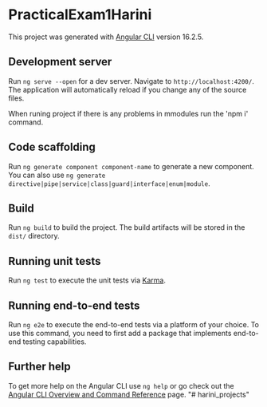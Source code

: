 # PracticalExam1Harini

This project was generated with [Angular CLI](https://github.com/angular/angular-cli) version 16.2.5.

## Development server

Run `ng serve --open` for a dev server. Navigate to `http://localhost:4200/`. The application will automatically reload if you change any of the source files.

When runing project if there is any problems in mmodules run the 'npm i' command.

## Code scaffolding

Run `ng generate component component-name` to generate a new component. You can also use `ng generate directive|pipe|service|class|guard|interface|enum|module`.

## Build

Run `ng build` to build the project. The build artifacts will be stored in the `dist/` directory.

## Running unit tests

Run `ng test` to execute the unit tests via [Karma](https://karma-runner.github.io).

## Running end-to-end tests

Run `ng e2e` to execute the end-to-end tests via a platform of your choice. To use this command, you need to first add a package that implements end-to-end testing capabilities.

## Further help

To get more help on the Angular CLI use `ng help` or go check out the [Angular CLI Overview and Command Reference](https://angular.io/cli) page.
"# harini_projects" 
